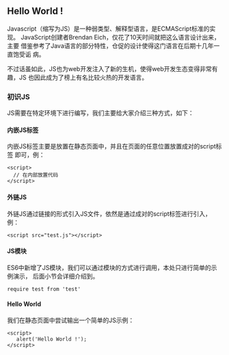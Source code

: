 ## Hello World !

Javascript（缩写为JS）是一种弱类型、解释型语言，是ECMAScript标准的实现。
JavaScript创建者Brendan Eich，仅花了10天时间就把这么语言设计出来，主要
借鉴参考了Java语言的部分特性，仓促的设计使得这门语言在后期十几年一直饱受诟
病。   

不过话虽如此，JS也为web开发注入了新的生机，使得web开发生态变得非常有趣，JS
也因此成为了榜上有名比较火热的开发语言。

### 初识JS

JS需要在特定环境下进行编写，我们主要给大家介绍三种方式，如下：

#### 内嵌JS标签

内嵌JS标签主要是放置在静态页面中，并且在页面的任意位置放置成对的script标签
即可，例：

```
<script>
  // 在内部放置代码
</script>
```

#### 外链JS

外链JS通过链接的形式引入JS文件，依然是通过成对的script标签进行引入，例：

```
<script src="test.js"></script>
```

#### JS模块

ES6中新增了JS模块，我们可以通过模块的方式进行调用，本处只进行简单的示例演示，
后面小节会详细介绍到。

```
require test from 'test'
```


#### Hello World 

我们在静态页面中尝试输出一个简单的JS示例：

```
<script>
   alert('Hello World !');
</script>
```
